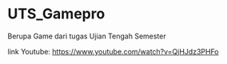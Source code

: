 # UTS_Gamepro
Berupa Game dari tugas Ujian Tengah Semester

link Youtube: https://www.youtube.com/watch?v=QjHJdz3PHFo

